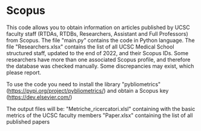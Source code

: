 # Scopus
This code allows you to obtain information on articles published by UCSC faculty staff (RTDAs, RTDBs, Researchers, Assistant and Full Professors) from Scopus. The file "main.py" contains the code in Python language. The file "Researchers.xlsx" contains the list of all UCSC Medical School structured staff, updated to the end of 2022, and their Scopus IDs. Some researchers have more than one associated Scopus profile, and therefore the database was checked manually. Some discrepancies may exist, which please report.

To use the code you need to install the library "pybliometrics" (https://pypi.org/project/pybliometrics/) and obtain a Scopus key (https://dev.elsevier.com/)

The output files will be:
"Metriche_ricercatori.xlsl" containing with the basic metrics of the UCSC faculty members
"Paper.xlsx" containing the list of all published papers
